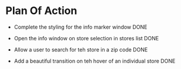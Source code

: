 # Plan Of Action

<!-- - Create Wireframe DONE

- Create basic HTML structure DONE

- Import Google Maps into the window DONE

- Add the text Store Locator DONE

- Add input box DONE

- Add Store List Container DONE

- Add individual Store Container -->

<!-- - Style individual store item in the stores list DONE

- Show all the stores in the stores list based on real world data DONE

- Show the markers based on real world store data DONE
 
- MAYBE: Show the info window when  you click on the individual store

- MAYBE: Add a very beautiful transition on the hover of the individual store -->

- Complete the styling for the info marker window DONE

- Open the info window on store selection in stores list DONE

- Allow a user to search for teh store in a zip code DONE

- Add a beautiful transition on teh hover of an individual store DONE

